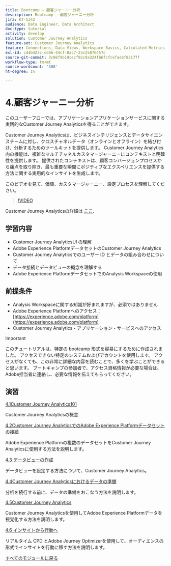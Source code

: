 ```yaml
---
title: Bootcamp — 顧客ジャーニー分析
description: Bootcamp — 顧客ジャーニー分析
jira: KT-5342
audience: Data Engineer, Data Architect
doc-type: tutorial
activity: develop
solution: Customer Journey Analytics
feature-set: Customer Journey Analytics
feature: Connections, Data Views, Workspace Basics, Calculated Metrics, Visualizations, Audiences
exl-id: cd4b423c-cd0b-44cf-8ac7-23c25876457c
source-git-commit: 3c86f9b19cecf92c9a324fb6fcfcefaebf82177f
workflow-type: tm+mt
source-wordcount: '388'
ht-degree: 1%

---
```


# 4.顧客ジャーニー分析

このユーザーフローでは、アプリケーションアプリケーションサービスに関する実践的なCustomer Journey Analyticsを得ることができます。

Customer Journey Analyticsは、ビジネスインテリジェンスとデータサイエンスチームに対し、クロスチャネルデータ（オンラインとオフライン）を結び付け、分析するためのツールキットを提供します。 Customer Journey Analytics内の機能は、複雑なマルチチャネルカスタマージャーニーにコンテキストと明確性を提供します。 提供されたコンテキストは、顧客コンバージョンプロセスから痛点を取り除き、最も重要な瞬間にポジティブなエクスペリエンスを提供する方法に関する実用的なインサイトを生成します。

このビデオを見て、価値、カスタマージャーニー、設定プロセスを理解してください。

>[!VIDEO](https://video.tv.adobe.com/v/327188?quality=12&learn=on)

Customer Journey Analyticsの詳細は [ここ](https://spark.adobe.com/page/t62eiRu9l6iWJ/).

## 学習内容

- Customer Journey AnalyticsUI の理解
- Adobe Experience PlatformデータセットのCustomer Journey Analytics
- Customer Journey Analyticsでのユーザー ID とデータの組み合わせについて
- データ接続とデータビューの概念を理解する
- Adobe Experience PlatformデータセットでのAnalysis Workspaceの使用

## 前提条件

- Analysis Workspaceに関する知識が好まれますが、必須ではありません
- Adobe Experience Platformへのアクセス： [https://experience.adobe.com/platform](https://experience.adobe.com/platform)
- Customer Journey Analytics・アプリケーション・サービスへのアクセス

>[!IMPORTANT]
>
>このチュートリアルは、特定の bootcamp 形式を容易にするために作成されました。 アクセスできない特定のシステムおよびアカウントを使用します。 アクセスがなくても、この非常に詳細な内容を読むことで、多くを学ぶことができると思います。 ブートキャンプの参加者で、アクセス資格情報が必要な場合は、Adobe担当者に連絡し、必要な情報を伝えてもらってください。

## 演習

[4.1Customer Journey Analytics101](./ex1.md)

Customer Journey Analyticsの概念

[4.2Customer Journey AnalyticsでのAdobe Experience Platformデータセットの接続](./ex2.md)

Adobe Experience Platformの複数のデータセットをCustomer Journey Analyticsに使用する方法を説明します。

[4.3 データビューの作成](./ex3.md)

データビューを設定する方法について、Customer Journey Analytics。

[4.4Customer Journey Analyticsにおけるデータの準備](./ex4.md)

分析を続行する前に、データの準備をおこなう方法を説明します。

[4.5Customer Journey Analytics](./ex5.md)

Customer Journey Analyticsを使用してAdobe Experience Platformデータを視覚化する方法を説明します。

[4.6 インサイトから行動へ](./ex6.md)

リアルタイム CPD とAdobe Journey Optimizerを使用して、オーディエンスの形式でインサイトを行動に移す方法を説明します。

[すべてのモジュールに戻る](../../overview.md)
